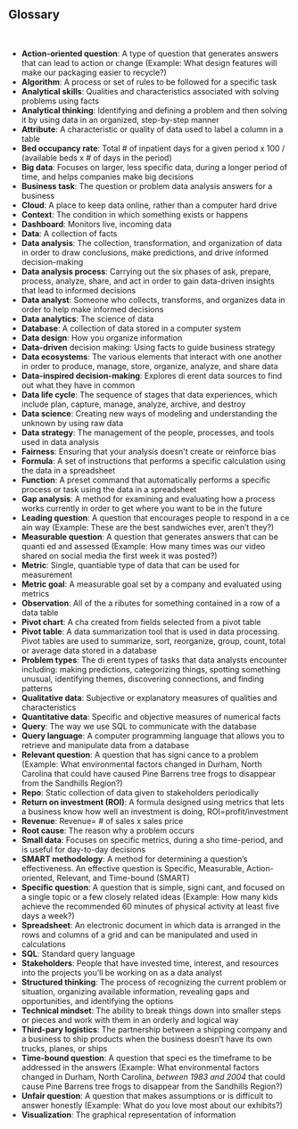 ## Glossary

&nbsp;

* **Action-oriented question**: A type of question that generates answers that can lead to action
or change (Example: What design features will make our packaging easier to recycle?)
* **Algorithm**: A process or set of rules to be followed for a specific task
* **Analytical skills**: Qualities and characteristics associated with solving problems using facts
* **Analytical thinking**: Identifying and defining a problem and then solving it by using data in an organized, step-by-step manner
* **Attribute**: A characteristic or quality of data used to label a column in a table
* **Bed occupancy rate**: Total # of inpatient days for a given period x 100 / (available beds x # of days in the period)
* **Big data**: Focuses on larger, less specific data, during a longer period of time, and helps companies make big decisions
* **Business task**: The question or problem data analysis answers for a business
* **Cloud**: A place to keep data online, rather than a computer hard drive
* **Context**: The condition in which something exists or happens
* **Dashboard**: Monitors live, incoming data
* **Data**: A collection of facts
* **Data analysis**: The collection, transformation, and organization of data in order to draw conclusions, make predictions, and drive informed decision-making
* **Data analysis process**: Carrying out the six phases of ask, prepare, process, analyze, share, and act in order to gain data-driven insights that lead to informed decisions
* **Data analyst**: Someone who collects, transforms, and organizes data in order to help make informed decisions
* **Data analytics**: The science of data
* **Database**: A collection of data stored in a computer system
* **Data design**: How you organize information
* **Data-driven** decision making: Using facts to guide business strategy
* **Data ecosystems**: The various elements that interact with one another in order to produce, manage, store, organize, analyze, and share data
* **Data-inspired decision-making**: Explores di erent data sources to find out what they have in common
* **Data life cycle**: The sequence of stages that data experiences, which include plan, capture, manage, analyze, archive, and destroy
* **Data science**: Creating new ways of modeling and understanding the unknown by using raw data
* **Data strategy**: The management of the people, processes, and tools used in data analysis
* **Fairness**: Ensuring that your analysis doesn't create or reinforce bias
* **Formula**: A set of instructions that performs a specific calculation using the data in a spreadsheet
* **Function**: A preset command that automatically performs a specific process or task using the data in a spreadsheet
* **Gap analysis**: A method for examining and evaluating how a process works currently in order to get where you want to be in the future
* **Leading question**: A question that encourages people to respond in a ce ain way (Example: These are the best sandwiches ever, aren’t they?)
* **Measurable question**: A question that generates answers that can be quanti ed and assessed (Example: How many times was our video shared on social media the first week it was posted?)
* **Metric**: Single, quantiable type of data that can be used for measurement
* **Metric goal**: A measurable goal set by a company and evaluated using metrics
* **Observation**: All of the a ributes for something contained in a row of a data table
* **Pivot chart**: A cha created from fields selected from a pivot table
* **Pivot table**: A data summarization tool that is used in data processing. Pivot tables are used to summarize, sort, reorganize, group, count, total or average data stored in a database
* **Problem types**: The di erent types of tasks that data analysts encounter including: making predictions, categorizing things, spotting something unusual, identifying themes, discovering connections, and finding patterns
* **Qualitative data**: Subjective or explanatory measures of qualities and characteristics
* **Quantitative data**: Specific and objective measures of numerical facts
* **Query**: The way we use SQL to communicate with the database
* **Query language**: A computer programming language that allows you to retrieve and manipulate data from a database
* **Relevant question**: A question that has signi cance to a problem (Example: What environmental factors changed in Durham, North Carolina that could have caused Pine Barrens tree frogs to disappear from the Sandhills Region?)
* **Repo**: Static collection of data given to stakeholders periodically
* **Return on investment (ROI)**: A formula designed using metrics that lets a business know how well an investment is doing, ROI=profit/investment
* **Revenue**: Revenue= # of sales x sales price
* **Root cause**: The reason why a problem occurs
* **Small data**: Focuses on specific metrics, during a sho time-period, and is useful for day-to-day decisions
* **SMART methodology**: A method for determining a question’s effectiveness. An effective question is Specific, Measurable, Action-oriented, Relevant, and Time-bound (SMART)
* **Specific question**: A question that is simple, signi cant, and focused on a single topic or a few closely related ideas (Example: How many kids achieve the recommended 60 minutes of physical activity at least five days a week?)
* **Spreadsheet**: An electronic document in which data is arranged in the rows and columns of a grid and can be manipulated and used in calculations
* **SQL**: Standard query language
* **Stakeholders**: People that have invested time, interest, and resources into the projects you’ll be working on as a data analyst
* **Structured thinking**: The process of recognizing the current problem or situation, organizing available information, revealing gaps and opportunities, and identifying the options
* **Technical mindset**: The ability to break things down into smaller steps or pieces and work with them in an orderly and logical way
* **Third-pary logistics**: The partnership between a shipping company and a business to ship products when the business doesn’t have its own trucks, planes, or ships
* **Time-bound question**: A question that speci es the timeframe to be addressed in the answers (Example: What environmental factors changed in Durham, North Carolina, *between 1983 and 2004* that could cause Pine Barrens tree frogs to disappear from the Sandhills Region?)
* **Unfair question**: A question that makes assumptions or is difficult to answer honestly (Example: What do you love most about our exhibits?)
* **Visualization**: The graphical representation of information
